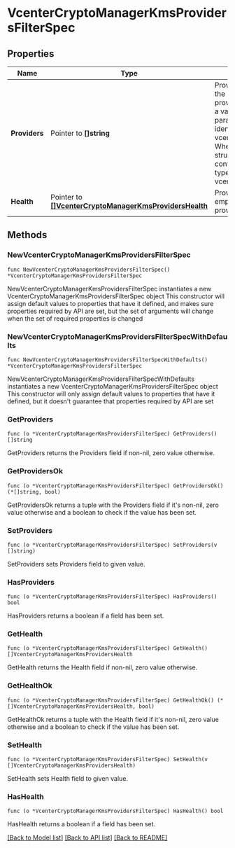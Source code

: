 # VcenterCryptoManagerKmsProvidersFilterSpec

## Properties

Name | Type | Description | Notes
------------ | ------------- | ------------- | -------------
**Providers** | Pointer to **[]string** | Provider identifiers. If unset or empty, the result will not be filtered by provider identifier. When clients pass a value of this structure as a parameter, the field must contain identifiers for the resource type: vcenter.crypto_manager.kms.provider. When operations return a value of this structure as a result, the field will contain identifiers for the resource type: vcenter.crypto_manager.kms.provider. | [optional] 
**Health** | Pointer to [**[]VcenterCryptoManagerKmsProvidersHealth**](VcenterCryptoManagerKmsProvidersHealth.md) | Provider health status. If unset or empty, the result will not be filtered by provider health status. | [optional] 

## Methods

### NewVcenterCryptoManagerKmsProvidersFilterSpec

`func NewVcenterCryptoManagerKmsProvidersFilterSpec() *VcenterCryptoManagerKmsProvidersFilterSpec`

NewVcenterCryptoManagerKmsProvidersFilterSpec instantiates a new VcenterCryptoManagerKmsProvidersFilterSpec object
This constructor will assign default values to properties that have it defined,
and makes sure properties required by API are set, but the set of arguments
will change when the set of required properties is changed

### NewVcenterCryptoManagerKmsProvidersFilterSpecWithDefaults

`func NewVcenterCryptoManagerKmsProvidersFilterSpecWithDefaults() *VcenterCryptoManagerKmsProvidersFilterSpec`

NewVcenterCryptoManagerKmsProvidersFilterSpecWithDefaults instantiates a new VcenterCryptoManagerKmsProvidersFilterSpec object
This constructor will only assign default values to properties that have it defined,
but it doesn't guarantee that properties required by API are set

### GetProviders

`func (o *VcenterCryptoManagerKmsProvidersFilterSpec) GetProviders() []string`

GetProviders returns the Providers field if non-nil, zero value otherwise.

### GetProvidersOk

`func (o *VcenterCryptoManagerKmsProvidersFilterSpec) GetProvidersOk() (*[]string, bool)`

GetProvidersOk returns a tuple with the Providers field if it's non-nil, zero value otherwise
and a boolean to check if the value has been set.

### SetProviders

`func (o *VcenterCryptoManagerKmsProvidersFilterSpec) SetProviders(v []string)`

SetProviders sets Providers field to given value.

### HasProviders

`func (o *VcenterCryptoManagerKmsProvidersFilterSpec) HasProviders() bool`

HasProviders returns a boolean if a field has been set.

### GetHealth

`func (o *VcenterCryptoManagerKmsProvidersFilterSpec) GetHealth() []VcenterCryptoManagerKmsProvidersHealth`

GetHealth returns the Health field if non-nil, zero value otherwise.

### GetHealthOk

`func (o *VcenterCryptoManagerKmsProvidersFilterSpec) GetHealthOk() (*[]VcenterCryptoManagerKmsProvidersHealth, bool)`

GetHealthOk returns a tuple with the Health field if it's non-nil, zero value otherwise
and a boolean to check if the value has been set.

### SetHealth

`func (o *VcenterCryptoManagerKmsProvidersFilterSpec) SetHealth(v []VcenterCryptoManagerKmsProvidersHealth)`

SetHealth sets Health field to given value.

### HasHealth

`func (o *VcenterCryptoManagerKmsProvidersFilterSpec) HasHealth() bool`

HasHealth returns a boolean if a field has been set.


[[Back to Model list]](../README.md#documentation-for-models) [[Back to API list]](../README.md#documentation-for-api-endpoints) [[Back to README]](../README.md)


